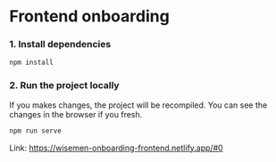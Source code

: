 # Frontend onboarding

### 1. Install dependencies

```bash
npm install
```

### 2. Run the project locally

If you makes changes, the project will be recompiled. You can see the changes in the browser if you fresh.

```bash
npm run serve
```

Link: https://wisemen-onboarding-frontend.netlify.app/#0
